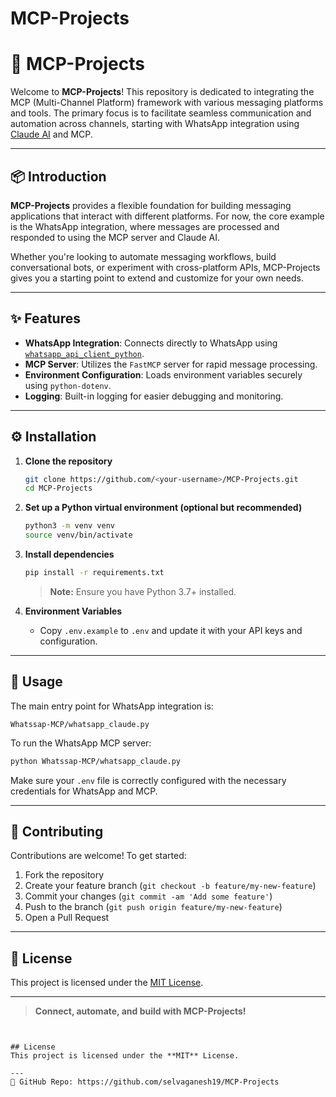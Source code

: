 # MCP-Projects


# 🚀 MCP-Projects

Welcome to **MCP-Projects**! This repository is dedicated to integrating the MCP (Multi-Channel Platform) framework with various messaging platforms and tools. The primary focus is to facilitate seamless communication and automation across channels, starting with WhatsApp integration using [Claude AI](https://www.anthropic.com/claude) and MCP.

---

## 📦 Introduction

**MCP-Projects** provides a flexible foundation for building messaging applications that interact with different platforms. For now, the core example is the WhatsApp integration, where messages are processed and responded to using the MCP server and Claude AI.

Whether you're looking to automate messaging workflows, build conversational bots, or experiment with cross-platform APIs, MCP-Projects gives you a starting point to extend and customize for your own needs.

---

## ✨ Features

- **WhatsApp Integration**: Connects directly to WhatsApp using [`whatsapp_api_client_python`](https://pypi.org/project/whatsapp-api-client-python/).
- **MCP Server**: Utilizes the `FastMCP` server for rapid message processing.
- **Environment Configuration**: Loads environment variables securely using `python-dotenv`.
- **Logging**: Built-in logging for easier debugging and monitoring.

---

## ⚙️ Installation

1. **Clone the repository**
    ```bash
    git clone https://github.com/<your-username>/MCP-Projects.git
    cd MCP-Projects
    ```

2. **Set up a Python virtual environment (optional but recommended)**
    ```bash
    python3 -m venv venv
    source venv/bin/activate
    ```

3. **Install dependencies**
    ```bash
    pip install -r requirements.txt
    ```

    > **Note:** Ensure you have Python 3.7+ installed.

4. **Environment Variables**
    - Copy `.env.example` to `.env` and update it with your API keys and configuration.

---

## 🚀 Usage

The main entry point for WhatsApp integration is:

```
Whatssap-MCP/whatsapp_claude.py
```

To run the WhatsApp MCP server:

```bash
python Whatssap-MCP/whatsapp_claude.py
```

Make sure your `.env` file is correctly configured with the necessary credentials for WhatsApp and MCP.

---

## 🤝 Contributing

Contributions are welcome! To get started:

1. Fork the repository
2. Create your feature branch (`git checkout -b feature/my-new-feature`)
3. Commit your changes (`git commit -am 'Add some feature'`)
4. Push to the branch (`git push origin feature/my-new-feature`)
5. Open a Pull Request


---

## 📝 License

This project is licensed under the [MIT License](LICENSE).

---

> **Connect, automate, and build with MCP-Projects!**
```


## License
This project is licensed under the **MIT** License.

---
🔗 GitHub Repo: https://github.com/selvaganesh19/MCP-Projects